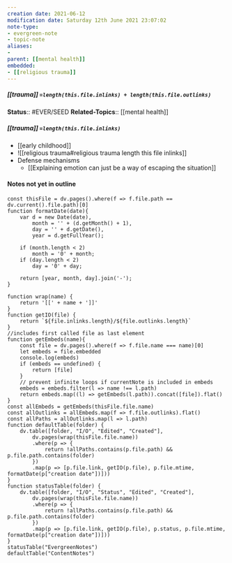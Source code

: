 ```yaml
---
creation date: 2021-06-12
modification date: Saturday 12th June 2021 23:07:02
note-type: 
- evergreen-note
- topic-note
aliases:
- 
parent: [[mental health]]
embedded:
- [[religious trauma]]
---
```

 
##### [[trauma]] `=length(this.file.inlinks) + length(this.file.outlinks)`


**Status**:: #EVER/SEED
**Related-Topics**:: [[mental health]]
##### [[trauma]] `=length(this.file.inlinks)` 
- [[early childhood]]
- ![[religious trauma#religious trauma length this file inlinks]]
- Defense mechanisms
	- [[Explaining emotion can just be a way of escaping the situation]]

#### Notes not yet in outline
```dataviewjs
const thisFile = dv.pages().where(f => f.file.path == dv.current().file.path)[0]
function formatDate(date){
	var d = new Date(date),
		month = '' + (d.getMonth() + 1),
		day = '' + d.getDate(),
		year = d.getFullYear();

	if (month.length < 2) 
		month = '0' + month;
	if (day.length < 2) 
		day = '0' + day;

	return [year, month, day].join('-');
}

function wrap(name) {
	return '[[' + name + ']]'
}
function getIO(file) {
	return `${file.inlinks.length}/${file.outlinks.length}`
}
//includes first called file as last element
function getEmbeds(name){
	const file = dv.pages().where(f => f.file.name === name)[0]
	let embeds = file.embedded
	console.log(embeds)
	if (embeds == undefined) {
		return [file]
	}
	// prevent infinite loops if currentNote is included in embeds
	embeds = embeds.filter(l => name !== l.path)
	return embeds.map((l) => getEmbeds(l.path)).concat([file]).flat()
}
const allEmbeds = getEmbeds(thisFile.file.name)
const allOutlinks = allEmbeds.map(f => f.file.outlinks).flat()
const allPaths = allOutlinks.map(l => l.path)
function defaultTable(folder) {
	dv.table([folder, "I/O", "Edited", "Created"], 
		dv.pages(wrap(thisFile.file.name))
		.where(p => {
			return !allPaths.contains(p.file.path) && p.file.path.contains(folder)
		})
		.map(p => [p.file.link, getIO(p.file), p.file.mtime, formatDate(p["creation date"])]))
}
function statusTable(folder) {
	dv.table([folder, "I/O", "Status", "Edited", "Created"], 
		dv.pages(wrap(thisFile.file.name))
		.where(p => {
			return !allPaths.contains(p.file.path) && p.file.path.contains(folder)
		})
		.map(p => [p.file.link, getIO(p.file), p.status, p.file.mtime, formatDate(p["creation date"])]))
}
statusTable("EvergreenNotes")
defaultTable("ContentNotes")
```
